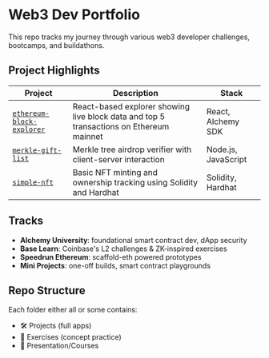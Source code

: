 # Web3 Dev Portfolio

This repo tracks my journey through various web3 developer challenges, bootcamps, and buildathons.

## Project Highlights

| Project | Description | Stack |
|--------|-------------|-------|
| [`ethereum-block-explorer`](./alchemy-university/projects/03-block-explorer) | React-based explorer showing live block data and top 5 transactions on Ethereum mainnet | React, Alchemy SDK |
| [`merkle-gift-list`](./alchemy-university/projects/02-merkle-tree-gift-list) | Merkle tree airdrop verifier with client-server interaction | Node.js, JavaScript |
| [`simple-nft`](./speedrun-ethereum/00-simple-nft-example) | Basic NFT minting and ownership tracking using Solidity and Hardhat | Solidity, Hardhat |

## Tracks

- **Alchemy University**: foundational smart contract dev, dApp security
- **Base Learn**: Coinbase's L2 challenges & ZK-inspired exercises
- **Speedrun Ethereum**: scaffold-eth powered prototypes
- **Mini Projects**: one-off builds, smart contract playgrounds

## Repo Structure
Each folder either all or some contains:
- 🛠️ Projects (full apps)
- 🧪 Exercises (concept practice)
- 📓 Presentation/Courses
